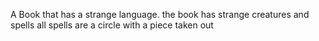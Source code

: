 A Book that has a strange language.
the book has strange creatures and spells
all spells are a circle with a piece taken out